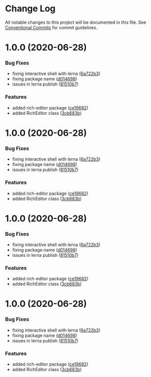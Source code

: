 # Change Log

All notable changes to this project will be documented in this file.
See [Conventional Commits](https://conventionalcommits.org) for commit guidelines.

<a name="1.0.0"></a>
# 1.0.0 (2020-06-28)


### Bug Fixes

* fixing interactive shell with lerna ([6a722b3](https://github.com/opllama2/op-lib/commit/6a722b3))
* fixing package name ([d014698](https://github.com/opllama2/op-lib/commit/d014698))
* issues in lerna publish ([81510b7](https://github.com/opllama2/op-lib/commit/81510b7))


### Features

* added rich-editor package ([ce19682](https://github.com/opllama2/op-lib/commit/ce19682))
* added RichEditor class ([3cb683b](https://github.com/opllama2/op-lib/commit/3cb683b))




<a name="1.0.0"></a>
# 1.0.0 (2020-06-28)


### Bug Fixes

* fixing interactive shell with lerna ([6a722b3](https://github.com/opllama2/op-lib/commit/6a722b3))
* fixing package name ([d014698](https://github.com/opllama2/op-lib/commit/d014698))
* issues in lerna publish ([81510b7](https://github.com/opllama2/op-lib/commit/81510b7))


### Features

* added rich-editor package ([ce19682](https://github.com/opllama2/op-lib/commit/ce19682))
* added RichEditor class ([3cb683b](https://github.com/opllama2/op-lib/commit/3cb683b))




<a name="1.0.0"></a>
# 1.0.0 (2020-06-28)


### Bug Fixes

* fixing interactive shell with lerna ([6a722b3](https://github.com/opllama2/op-lib/commit/6a722b3))
* fixing package name ([d014698](https://github.com/opllama2/op-lib/commit/d014698))
* issues in lerna publish ([81510b7](https://github.com/opllama2/op-lib/commit/81510b7))


### Features

* added rich-editor package ([ce19682](https://github.com/opllama2/op-lib/commit/ce19682))
* added RichEditor class ([3cb683b](https://github.com/opllama2/op-lib/commit/3cb683b))




<a name="1.0.0"></a>
# 1.0.0 (2020-06-28)


### Bug Fixes

* fixing interactive shell with lerna ([6a722b3](https://github.com/opllama2/op-lib/commit/6a722b3))
* fixing package name ([d014698](https://github.com/opllama2/op-lib/commit/d014698))
* issues in lerna publish ([81510b7](https://github.com/opllama2/op-lib/commit/81510b7))


### Features

* added rich-editor package ([ce19682](https://github.com/opllama2/op-lib/commit/ce19682))
* added RichEditor class ([3cb683b](https://github.com/opllama2/op-lib/commit/3cb683b))
